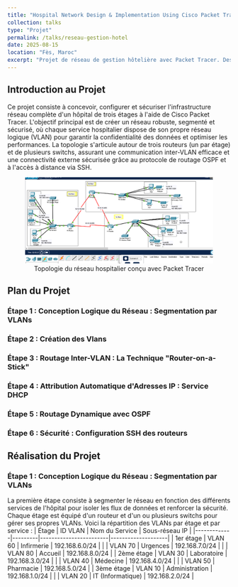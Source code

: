 ```yaml
---
title: "Hospital Network Design & Implementation Using Cisco Packet Tracer"
collection: talks
type: "Projet"
permalink: /talks/reseau-gestion-hotel
date: 2025-08-15
location: "Fès, Maroc"
excerpt: "Projet de réseau de gestion hôtelière avec Packet Tracer. Description courte visible dans la liste."
---
```


## Introduction au Projet
Ce projet consiste à concevoir, configurer et sécuriser l'infrastructure réseau complète d'un hôpital de trois étages à l'aide de Cisco Packet Tracer. L'objectif principal est de créer un réseau robuste, segmenté et sécurisé, où chaque service hospitalier dispose de son propre réseau logique (VLAN) pour garantir la confidentialité des données et optimiser les performances.
La topologie s'articule autour de trois routeurs (un par étage) et de plusieurs switchs, assurant une communication inter-VLAN efficace et une connectivité externe sécurisée grâce au protocole de routage OSPF et à l'accès à distance via SSH.
<figure style="text-align: center;">
  <img src="/files/hospital_network_topology.png" alt="Topologie du réseau hospitalier" style="max-width: 100%; height: auto;">
  <figcaption>Topologie du réseau hospitalier conçu avec Packet Tracer</figcaption>
</figure>



## Plan du Projet
### Étape 1 : Conception Logique du Réseau : Segmentation par VLANs
### Étape 2 : Création des Vlans  
### Étape 3 : Routage Inter-VLAN : La Technique "Router-on-a-Stick"
### Étape 4 : Attribution Automatique d'Adresses IP : Service DHCP
### Étape 5 : Routage Dynamique avec OSPF
### Étape 6 :	Sécurité : Configuration SSH des routeurs 

## Réalisation du Projet
### Étape 1 : Conception Logique du Réseau : Segmentation par VLANs
La première étape consiste à segmenter le réseau en fonction des différents services de l'hôpital pour isoler les flux de données et renforcer la sécurité. Chaque étage est équipé d'un routeur et d'un ou plusieurs switchs pour gérer ses propres VLANs.
Voici la répartition des VLANs par étage et par service :
| Étage       | ID VLAN | Nom du Service         | Sous-réseau IP     |
|-------------|---------|------------------------|--------------------|
| 1er étage   | VLAN 60 | Infirmerie            | 192.168.6.0/24     |
|             | VLAN 70 | Urgences              | 192.168.7.0/24     |
|             | VLAN 80 | Accueil               | 192.168.8.0/24     |
| 2ème étage  | VLAN 30 | Laboratoire           | 192.168.3.0/24     |
|             | VLAN 40 | Médecine              | 192.168.4.0/24     |
|             | VLAN 50 | Pharmacie             | 192.168.5.0/24     |
| 3ème étage  | VLAN 10 | Administration        | 192.168.1.0/24     |
|             | VLAN 20 | IT (Informatique)     | 192.168.2.0/24     |
